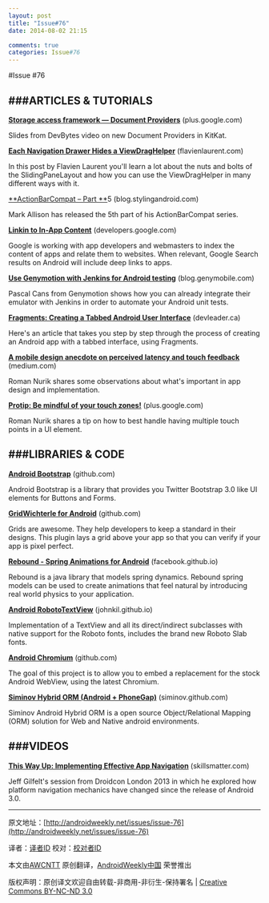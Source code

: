 ```yaml
---
layout: post
title: "Issue#76"
date: 2014-08-02 21:15

comments: true
categories: Issue#76
---
```


#Issue #76

###ARTICLES & TUTORIALS
---

[**Storage access framework — Document Providers**](https://plus.google.com/+LisaWrayZeitouni/posts/eEuNuYK7kjD) (plus.google.com) 

Slides from DevBytes video on new Document Providers in KitKat.
 
[**Each Navigation Drawer Hides a ViewDragHelper**](http://flavienlaurent.com/blog/2013/08/28/each-navigation-drawer-hides-a-viewdraghelper/) (flavienlaurent.com) 

In this post by Flavien Laurent you'll learn a lot about the nuts and bolts of the SlidingPaneLayout and how you can use the ViewDragHelper in many different ways with it.

[**ActionBarCompat – Part **](http://blog.stylingandroid.com/archives/2096)5 (blog.stylingandroid.com) 

Mark Allison has released the 5th part of his ActionBarCompat series.

[**Linkin to In-App Content**](https://developers.google.com/app-indexing/?rd=1) (developers.google.com) 

Google is working with app developers and webmasters to index the content of apps and relate them to websites. When relevant, Google Search results on Android will include deep links to apps.

[**Use Genymotion with Jenkins for Android testing**](http://blog.genymobile.com/genymotion-jenkins-android-testing/) (blog.genymobile.com)

Pascal Cans from Genymotion shows how you can already integrate their emulator with Jenkins in order to automate your Android unit tests.
 
[**Fragments: Creating a Tabbed Android User Interface**](http://devleader.ca/2013/11/04/fragments-tabbed-android-user-interface/) (devleader.ca) 

Here's an article that takes you step by step through the process of creating an Android app with a tabbed interface, using Fragments.

[**A mobile design anecdote on perceived latency and touch feedback**](https://medium.com/@romannurik/a-mobile-design-anecdote-on-perceived-latency-and-touch-feedback-f905a45b54dc) (medium.com) 

Roman Nurik shares some observations about what's important in app design and implementation.

[**Protip: Be mindful of your touch zones!**](https://plus.google.com/+RomanNurik/posts/5HDnfDCFWQe) (plus.google.com) 

Roman Nurik shares a tip on how to best handle having multiple touch points in a UI element.

###LIBRARIES & CODE
---

[**Android Bootstrap**](https://github.com/Bearded-Hen/Android-Bootstrap) (github.com)

Android Bootstrap is a library that provides you Twitter Bootstrap 3.0 like UI elements for Buttons and Forms.

 
[**GridWichterle for Android**](https://github.com/inmite/android-grid-wichterle) (github.com) 

Grids are awesome. They help developers to keep a standard in their designs. This plugin lays a grid above your app so that you can verify if your app is pixel perfect.

[**Rebound - Spring Animations for Android**](http://facebook.github.io/rebound/) (facebook.github.io) 

Rebound is a java library that models spring dynamics. Rebound spring models can be used to create animations that feel natural by introducing real world physics to your application.

[**Android RobotoTextView**](http://johnkil.github.io/Android-RobotoTextView/) (johnkil.github.io) 

Implementation of a TextView and all its direct/indirect subclasses with native support for the Roboto fonts, includes the brand new Roboto Slab fonts.

[**Android Chromium**](https://github.com/davisford/android-chromium) (github.com) 

The goal of this project is to allow you to embed a replacement for the stock Android WebView, using the latest Chromium.

[**Siminov Hybrid ORM (Android + PhoneGap)**](http://siminov.github.com/android-hybrid) (siminov.github.com)

Siminov Android Hybrid ORM is a open source Object/Relational Mapping (ORM) solution for Web and Native android environments.

 
###VIDEOS
---

[**This Way Up: Implementing Effective App Navigation**](http://skillsmatter.com/podcast/os-mobile-server/this-way-up-implementing-effective-app-navigation) (skillsmatter.com) 

Jeff Gilfelt's session from Droidcon London 2013 in which he explored how platform navigation mechanics have changed since the release of Android 3.0.

---


原文地址：[http://androidweekly.net/issues/issue-76](http://androidweekly.net/issues/issue-76)

译者：[译者ID](https://github.com/译者ID) 校对：[校对者ID](https://github.com/校对者ID)

本文由[AWCNTT](https://github.com/AWCNTT) 原创翻译，[AndroidWeekly中国](http://www.androidweekly.cn/) 荣誉推出

版权声明：原创译文欢迎自由转载-非商用-非衍生-保持署名 | [Creative Commons BY-NC-ND 3.0](http://creativecommons.org/licenses/by-nc-nd/3.0/deed.zh)